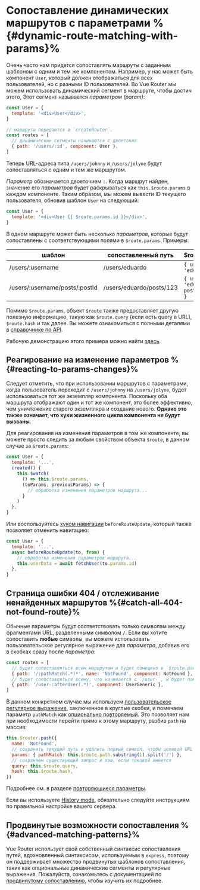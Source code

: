 # Сопоставление динамических маршрутов с параметрами %{#dynamic-route-matching-with-params}%

<VueSchoolLink
  href="https://vueschool.io/lessons/dynamic-routes"
  title="Узнайте о сопостаставлении динамических маршрутов с помощью параметров"
/>

Очень часто нам придется сопоставлять маршруты с заданным шаблоном с одним и тем же компонентом. Например, у нас может быть компонент `User`, который должен отображаться для всех пользователей, но с разными ID пользователей. Во Vue Router мы можем использовать динамический сегмент в маршруте, чтобы достич этого, Этот сегмент называется _параметром (param)_:

```js
const User = {
  template: '<div>User</div>',
}

// маршруты передаются в `createRouter`.
const routes = [
  // динамические сегменты начинаются с двоеточия
  { path: '/users/:id', component: User },
]
```

Теперь URL-адреса типа `/users/johnny` и `/users/jolyne` будут сопоставляться с одним и тем же маршрутом.

_Параметр_ обозначается двоеточием `:`. Когда маршрут найден, значение его _параметров_ будет раскрываться как `this.$route.params` в каждом компоненте. Таким образом, мы можем вывести ID текущего пользователя, обновив шаблон `User` на следующий:

```js
const User = {
  template: '<div>User {{ $route.params.id }}</div>',
}
```

В одном маршруте может быть несколько _параметров_, которые будут сопоставлены с соответствующими полями в `$route.params`. Примеры:

| шаблон                         | сопоставленный путь      | \$route.params                           |
| ------------------------------ | ------------------------ | ---------------------------------------- |
| /users/:username               | /users/eduardo           | `{ username: 'eduardo' }`                |
| /users/:username/posts/:postId | /users/eduardo/posts/123 | `{ username: 'eduardo', postId: '123' }` |

Помимо `$route.params`, объект `$route` также предоставляет другую полезную информацию, такую как `$route.query` (если есть query в URL), `$route.hash` и так далее. Вы можете ознакомиться с полными деталями в [справочнике по API](../../api/#routelocationnormalized).

Рабочую демонстрацию этого примера можно найти [здесь](https://codesandbox.io/s/route-params-vue-router-examples-mlb14?from-embed&initialpath=%2Fusers%2Feduardo%2Fposts%2F1).

<!-- <iframe
  src="https://codesandbox.io/embed//route-params-vue-router-examples-mlb14?fontsize=14&theme=light&view=preview&initialpath=%2Fusers%2Feduardo%2Fposts%2F1"
  style="width:100%; height:500px; border:0; border-radius: 4px; overflow:hidden;"
  title="Route Params example"
  allow="accelerometer; ambient-light-sensor; camera; encrypted-media; geolocation; gyroscope; hid; microphone; midi; payment; usb; vr; xr-spatial-tracking"
  sandbox="allow-forms allow-modals allow-popups allow-presentation allow-same-origin allow-scripts"
></iframe> -->

## Реагирование на изменение параметров %{#reacting-to-params-changes}%

<VueSchoolLink
  href="https://vueschool.io/lessons/reacting-to-param-changes"
  title="Узнайте, как реагировать на изменение параметров"
/>

Следует отметить, что при использовании маршрутов с параметрами, когда пользователь переходит с `/users/johnny` на `/users/jolyne`, будет использоваться тот же экземпляр компонента. Поскольку оба маршрута отображают один и тот же компонент, это более эффективно, чем уничтожение старого экземпляра и создание нового. **Однако это также означает, что хуки жизненного цикла компонента не будут вызваны**.

Для реагирования на изменения параметров в том же компоненте, вы можете просто следить за любым свойством объекта `$route`, в данном случае за `$route.params`:

```js
const User = {
  template: '...',
  created() {
    this.$watch(
      () => this.$route.params,
      (toParams, previousParams) => {
        // обработка изменения параметров маршрута...
      }
    )
  },
}
```

Или воспользуйтесь [хуком навигации](../advanced/navigation-guards.md) `beforeRouteUpdate`, который также позволяет отменить навигацию:

```js
const User = {
  template: '...',
  async beforeRouteUpdate(to, from) {
    // обработка изменения параметров маршрута...
    this.userData = await fetchUser(to.params.id)
  },
}
```

## Страница ошибки 404 / отслеживание ненайденных маршрутов %{#сatch-all-404-not-found-route}%

<VueSchoolLink
  href="https://vueschool.io/lessons/404-not-found-page"
  title="Узнайте, как сделать маршрута для отслеживания ненайденных путей/404"
/>

Обычные параметры будут соответствовать только символам между фрагментами URL, разделенными символом `/`. Если вы хотите сопоставить **любые** символы, вы можете использовать пользовательское регулярное выражение для _параметра_, добавив его в скобках сразу после _параметра_:

```js
const routes = [
  // будет сопоставляться всем маршрутам и будет помещено в `$route.params.pathMatch`.
  { path: '/:pathMatch(.*)*', name: 'NotFound', component: NotFound },
  // будет сопоставляться всему, что начинается с `/user-`, и будет помещено в `$route.params.afterUser`.
  { path: '/user-:afterUser(.*)', component: UserGeneric },
]
```

В данном конкретном случае мы используем [пользовательское регулярное выражение](./route-matching-syntax.md#custom-regexp-in-params), заключенное в круглые скобки, и помечаем параметр `pathMatch` как [опционально повторяемый](./route-matching-syntax.md#optional-parameters). Это позволяет нам при необходимости перейти прямо к этому маршруту, разбив `path` на массив:

```js
this.$router.push({
  name: 'NotFound',
  // сохранить текущий путь и удалить первый символ, чтобы целевой URL не начинался с `//`.
  params: { pathMatch: this.$route.path.substring(1).split('/') },
  // сохраняем существующий запрос и хэш, если таковой имеется
  query: this.$route.query,
  hash: this.$route.hash,
})
```

Подробнее см. в разделе [повторяющиеся параметры](./route-matching-syntax.md#repeatable-params).

Если вы используете [History mode](./history-mode.md), обязательно следуйте инструкциям по правильной настройке вашего сервера.

## Продвинутые возможности сопоставления %{#advanced-matching-patterns}%

Vue Router использует свой собственный синтаксис сопоставления путей, вдохновленный синтаксисом, используемым в `express`, поэтому он поддерживает множество продвинутых шаблонов сопоставления, таких как опциональные динамические сегменты и регулярные выражения. Пожалуйста, ознакомьтесь с документацией по [продвинутому сопоставлению](./route-matching-syntax.md), чтобы изучить их подробнее.
